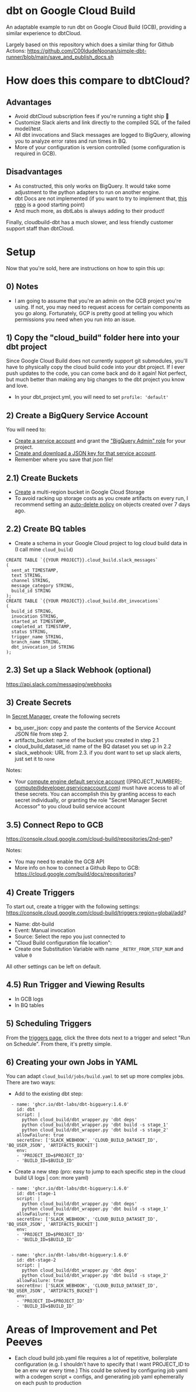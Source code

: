 # dbt on Google Cloud Build

An adaptable example to run dbt on Google Cloud Build (GCB), providing a similar experience to dbtCloud.

Largely based on this repository which does a similar thing for Github Actions:
https://github.com/C00ldudeNoonan/simple-dbt-runner/blob/main/save_and_publish_docs.sh

# How does this compare to dbtCloud?

## Advantages

- Avoid dbtCloud subscription fees if you're running a tight ship 🚢
- Customize Slack alerts and link directly to the compiled SQL of the failed model/test.
- All dbt invocations and Slack messages are logged to BigQuery, allowing you to analyze error rates and run times in BQ.
- More of your configuration is version controlled (some configuration is required in GCB).

## Disadvantages

- As constructed, this only works on BigQuery. It would take some adjustment to the python adapters to run on another engine.
- dbt Docs are not implemented (if you want to try to implement that, [this repo](https://github.com/C00ldudeNoonan/simple-dbt-runner/blob/main/save_and_publish_docs.sh) is a good starting point)
- And much more, as dbtLabs is always adding to their product!

Finally, cloudbuild-dbt has a much slower, and less friendly customer support staff than dbtCloud.

# Setup

Now that you're sold, here are instructions on how to spin this up:

## 0) Notes

- I am going to assume that you're an admin on the GCB project you're using. If not, you may need to request access for certain components as you go along. Fortunately, GCP is pretty good at telling you which permissions you need when you run into an issue.

## 1) Copy the "cloud_build" folder here into your dbt project

Since Google Cloud Build does not currently support git submodules, you'll have to physically copy the cloud build code into your dbt project. If I ever push updates to the code, you can come back and do it again! Not perfect, but much better than making any big changes to the dbt project you know and love.

- In your dbt_project.yml, you will need to set `profile: 'default'`

## 2) Create a BigQuery Service Account

You will need to:
- [Create a service account](https://cloud.google.com/iam/docs/service-accounts-create) and grant the ["BigQuery Admin" role](https://cloud.google.com/bigquery/docs/access-control#bigquery.admin) for your project.
- [Create and download a JSON key for that service account](https://cloud.google.com/iam/docs/keys-create-delete#iam-service-account-keys-create-console).
- Remember where you save that json file!

## 2.1) Create Buckets

- [Create](https://console.cloud.google.com/storage/create-bucket?) a multi-region bucket in Google Cloud Storage
- To avoid racking up storage costs as you create artifacts on every run, I recommend setting an [auto-delete policy](https://cloud.google.com/storage/docs/lifecycle?_gl=1*12fwgar*_ga*MTQyNzEyMjk3MC4xNzE1MTMyMTU2*_ga_WH2QY8WWF5*MTczMTcxMTU3Ny4xMi4xLjE3MzE3MTE1OTguMzkuMC4w#actions) on objects created over 7 days ago.

## 2.2) Create BQ tables

- Create a schema in your Google Cloud project to log cloud build data in (I call mine `cloud_build`) 

```
CREATE TABLE `{{YOUR PROJECT}}.cloud_build.slack_messages`
(
  sent_at TIMESTAMP,
  text STRING,
  channel STRING,
  message_category STRING,
  build_id STRING
);
CREATE TABLE `{{YOUR PROJECT}}.cloud_build.dbt_invocations`
(
  build_id STRING,
  invocation STRING,
  started_at TIMESTAMP,
  completed_at TIMESTAMP,
  status STRING,
  trigger_name STRING,
  branch_name STRING,
  dbt_invocation_id STRING
);
```

## 2.3) Set up a Slack Webhook (optional)

https://api.slack.com/messaging/webhooks

## 3) Create Secrets

In [Secret Manager](https://console.cloud.google.com/security/secret-manager?), create the following secrets

- bq_user_json: copy and paste the contents of the Service Account JSON file from step 2.
- artifacts_bucket: name of the bucket you created in step 2.1
- cloud_build_dataset_id: name of the BQ dataset you set up in 2.2
- slack_webhook: URL from 2.3. if you dont want to set up slack alerts, just set it to `none`

Notes:
- Your [compute engine default service account](https://cloud.google.com/build/docs/cloud-build-service-account) ([PROJECT_NUMBER]-compute@developer.gserviceaccount.com) must have access to all of these secrets. You can accomplish this by granting access to each secret individually, or granting the role "Secret Manager Secret Accessor" to you cloud build service account

## 3.5) Connect Repo to GCB

https://console.cloud.google.com/cloud-build/repositories/2nd-gen?

Notes:
- You may need to enable the GCB API
- More info on how to connect a Github Repo to GCB:
https://cloud.google.com/build/docs/repositories?

## 4) Create Triggers

To start out, create a trigger with the following settings:
https://console.cloud.google.com/cloud-build/triggers;region=global/add?

- Name: dbt-build
- Event: Manual invocation
- Source: Select the repo you just connected to
- "Cloud Build configuration file location": 
- Create one Substitution Variable with name `_RETRY_FROM_STEP_NUM` and value `0`

All other settings can be left on default.

## 4.5) Run Trigger and Viewing Results
- In GCB logs
- In BQ tables

## 5) Scheduling Triggers

From the [triggers page](https://console.cloud.google.com/cloud-build/triggers), click the three dots next to a trigger and select "Run on Schedule". From there, it's pretty simple.

## 6) Creating your own Jobs in YAML

You can adapt `cloud_build/jobs/build.yaml` to set up more complex jobs. There are two ways:

- Add to the existing dbt step:

```
  - name: 'ghcr.io/dbt-labs/dbt-bigquery:1.6.0'
    id: dbt
    script: |
      python cloud_build/dbt_wrapper.py 'dbt deps'
      python cloud_build/dbt_wrapper.py 'dbt build -s stage_1'
      python cloud_build/dbt_wrapper.py 'dbt build -s stage_2'
    allowFailure: true
    secretEnv: ['SLACK_WEBHOOK', 'CLOUD_BUILD_DATASET_ID', 'BQ_USER_JSON', 'ARTIFACTS_BUCKET']
    env:
    - 'PROJECT_ID=$PROJECT_ID'
    - 'BUILD_ID=$BUILD_ID'
```

- Create a new step (pro: easy to jump to each specific step in the cloud build UI logs | con: more yaml)


```
  - name: 'ghcr.io/dbt-labs/dbt-bigquery:1.6.0'
    id: dbt-stage-1
    script: |
      python cloud_build/dbt_wrapper.py 'dbt deps'
      python cloud_build/dbt_wrapper.py 'dbt build -s stage_1'
    allowFailure: true
    secretEnv: ['SLACK_WEBHOOK', 'CLOUD_BUILD_DATASET_ID', 'BQ_USER_JSON', 'ARTIFACTS_BUCKET']
    env:
    - 'PROJECT_ID=$PROJECT_ID'
    - 'BUILD_ID=$BUILD_ID'


  - name: 'ghcr.io/dbt-labs/dbt-bigquery:1.6.0'
    id: dbt-stage-2
    script: |
      python cloud_build/dbt_wrapper.py 'dbt deps'
      python cloud_build/dbt_wrapper.py 'dbt build -s stage_2'
    allowFailure: true
    secretEnv: ['SLACK_WEBHOOK', 'CLOUD_BUILD_DATASET_ID', 'BQ_USER_JSON', 'ARTIFACTS_BUCKET']
    env:
    - 'PROJECT_ID=$PROJECT_ID'
    - 'BUILD_ID=$BUILD_ID'
```

# Areas of Improvement and Pet Peeves

- Each cloud build job.yaml file requires a lot of repetitive, boilerplate configuration (e.g. I shouldn't have to specify that I want PROJECT_ID to be an env var every time.) This could be solved by configuring job yaml with a codegen script + configs, and generating job yaml ephemerally on each push to production
